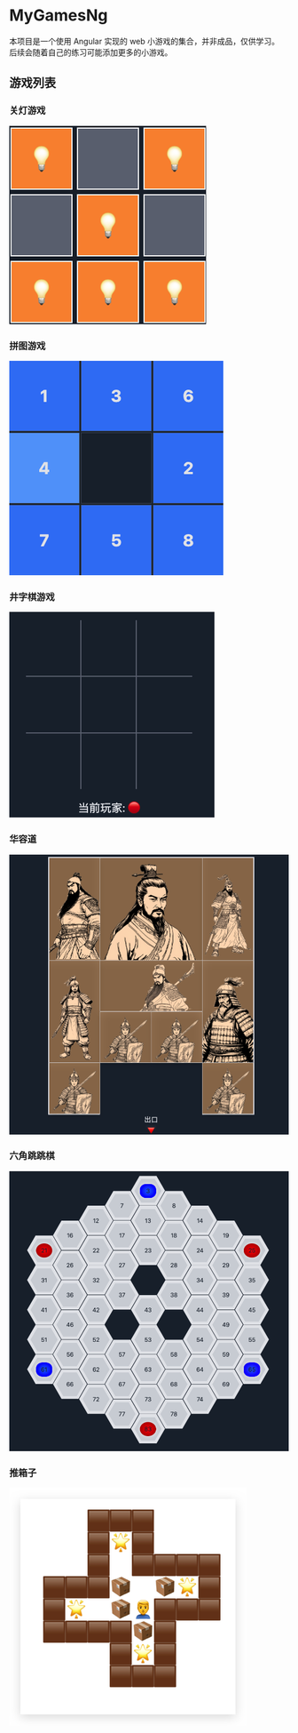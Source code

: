 # MyGamesNg

本项目是一个使用 Angular 实现的 web 小游戏的集合，并非成品，仅供学习。
后续会随着自己的练习可能添加更多的小游戏。

## 游戏列表

### 关灯游戏

![关灯游戏](./public/assets/img/snip/lights-off.png)

### 拼图游戏

![拼图游戏](./public/assets/img/snip/puzzle.png)

### 井字棋游戏

![井字棋游戏](./public/assets/img/snip/tic-tac-toe.png)

### 华容道

![华容道](./public/assets/img/snip/chinese-puzzle.png)

### 六角跳跳棋

![六角跳跳棋](./public/assets/img/snip/hexxagon.png)

### 推箱子

![推箱子](./public/assets/img/snip/sokoban.png)
